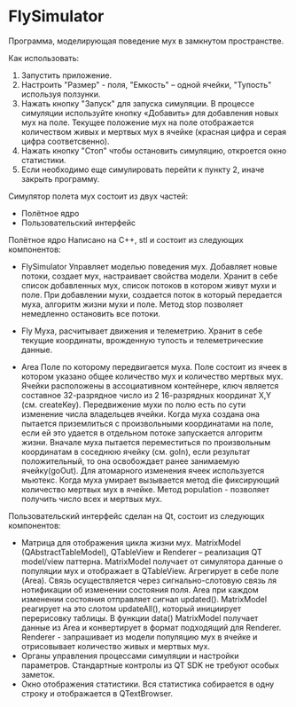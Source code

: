 # FlySimulator
Программа, моделирующая поведение мух в замкнутом пространстве.

Как использовать:
1) Запустить приложение.
2) Настроить "Размер" - поля, "Емкость" – одной ячейки, "Тупость" используя ползунки.
3) Нажать кнопку "Запуск" для запуска симуляции. В процессе симуляции используйте кнопку «Добавить» для добавления новых мух на поле. Текущее положение мух на поле отображается количеством живых и мертвых мух в ячейке (красная цифра и серая цифра соответсвенно).
4) Нажать кнопку "Стоп" чтобы остановить симуляцию, откроется окно статистики.
5) Если необходимо еще симулировать перейти к пункту 2, иначе закрыть программу.

Симулятор полета мух состоит из двух частей: 
* Полётное ядро
* Пользовательский интерфейс


Полётное ядро
Написано на  С++, stl и состоит из следующих компонентов: 
* FlySimulator
	Управляет моделью поведения мух. Добавляет новые потоки, создает мух, настраивает свойства модели. 
	Хранит в себе список добавленных мух, список потоков в котором живут мухи и поле. 
	При добавлении мухи, создается поток в который передается муха, алгоритм жизни мухи и поле. 
	Метод stop позволяет немедленно остановить все потоки.
	
* Fly 
	Муха, расчитывает движения и телеметрию. Хранит в себе текущие координаты, врожденную тупость и телеметрические данные.
	
* Area
	Поле по которому передвигается муха. Поле состоит из ячеек в котором указано общее количество мух и количество мертвых мух.
	Ячейки расположены в ассоциативном контейнере, ключ является составное 32-разрядное число из 2 16-разрядных координат X,Y (см. createKey).
	Передвижение мухи по полю есть по сути изменение числа владельцев ячейки. 
	Когда муха создана она пытается приземлиться с произвольными координатами на поле, если ей это удается в отдельном потоке запускается алгоритм жизни. 
	Вначале муха пытается переместиться по произвольным координатам в соседнюю ячейку (см. goIn), если результат положительный, то она освобождает ранее занимаемую ячейку(goOut). 
	Для атомарного изменения ячеек используется мьютекс. Когда муха умирает вызывается метод die фиксирующий количество мертвых мух в ячейке. 
	Метод population - позволяет получить число всех и мертвых мух.
	

Пользовательский интерфейс сделан на Qt, состоит из следующих компонентов:
* Матрица для отображения цикла жизни мух.
	MatrixModel (QAbstractTableModel), QTableView и Renderer – реализация QT model/view паттерна. MatrixModel получает от симулятора данные о популяции мух и отображает в QTableView. 
	Агрегирует в себе поле (Area). Связь осуществляется через сигнально-слотовую связь ля нотификации об изменении состояния поля. 
	Area при каждом изменении состояния отправляет сигнал updated(). MatrixModel реагирует на это слотом updateAll(),  который инициирует перерисовку таблицы. 
	В функции data() MatrixModel получает данные из Area и конвертирует в формат подходящий для  Renderer.
	Renderer - запрашивает из модели популяцию мух в ячейке и отрисовывает количество живых и мертвых мух.
* Органы управления процессами симуляции и настройки параметров.
	Стандартные контролы из QT SDK не требуют особых заметок.
* Окно отображения статистики.
	Вся статистика собирается в одну строку и отображается в QTextBrowser.


